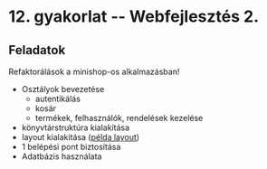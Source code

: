 # 12. gyakorlat -- Webfejlesztés 2.

Feladatok
---------

Refaktorálások a minishop-os alkalmazásban!

- Osztályok bevezetése
    + autentikálás
    + kosár
    + termékek, felhasználók, rendelések kezelése
- könyvtárstruktúra kialakítása
- layout kialakítása ([példa layout](layout.zip))
- 1 belépési pont biztosítása
- Adatbázis használata
